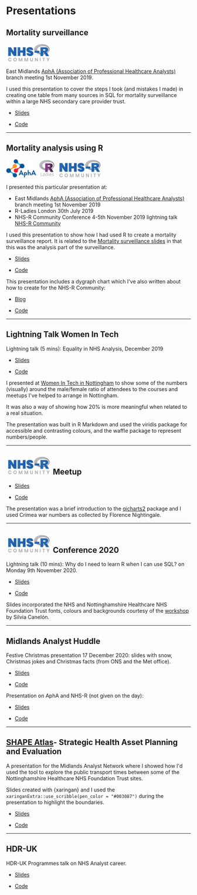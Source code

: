 # Presentations

## Mortality surveillance

<img src="company-logos/NHSRLogo.png" height="50"/> 

East Midlands [AphA (Association of Professional Healthcare Analysts)](https://www.aphanalysts.org/) branch meeting 1st November 2019.

I used this presentation to cover the steps I took (and mistakes I made) in creating one table from many sources in SQL for mortality surveillance within a large NHS secondary care provider trust.

* [Slides](https://lextuga007.github.io/Presentations/mortality/MortalitySQL.html)

* [Code](https://github.com/Lextuga007/Presentations/tree/main/mortality)

---

## Mortality analysis using R



<img src="company-logos/Apha-Logo.svg" height="50"/> 
<img src="company-logos/R-LadiesGlobal.png" height="50"/> 
<img src="company-logos/NHSRLogo.png" height="50"/> 



I presented this particular presentation at:

* East Midlands [AphA (Association of Professional Healthcare Analysts)](https://www.aphanalysts.org/) branch meeting 1st November 2019
* R-Ladies London 30th July 2019 
* NHS-R Community Conference 4-5th November 2019 lightning talk [NHS-R Community](https://nhsrcommunity.com/) 

I used this presentation to show how I had used R to create a mortality surveillance report. It is related to the [Mortality surveillance slides](https://lextuga007.github.io/Presentations/mortality/MortalitySQL.html) in that this was the analysis part of the surveillance. 

* [Slides](https://lextuga007.github.io/Presentations/mortality/MortalityR.html#1)

* [Code](https://github.com/Lextuga007/Presentations/tree/main/mortality)


This presentation includes a dygraph chart which I've also written about how to create for the NHS-R Community: 

* [Blog](https://nhsrcommunity.com/blog/dygraphs )

* [Code](https://github.com/Lextuga007/NHSR_blogs/blob/master/Dygraphs_ZTurner_201909/Dygraphs%20blog.Rmd)

---

## Lightning Talk Women In Tech

Lightning talk (5 mins): Equality in NHS Analysis, December 2019

* [Slides](https://github.com/Lextuga007/Presentations/blob/main/women-in-tech/LightningTalkNHSR.pdf)

* [Code]()

I presented at [Women In Tech in Nottingham](https://www.technottingham.com/wit-notts) to show some of the numbers (visually) around the male/female ratio of attendees to the [](https://nhsrcommunity.com/) courses and meetups I've helped to arrange in Nottingham.

It was also a way of showing how 20% is more meaningful when related to a real situation.

The presentation was built in R Markdown and used the viridis package for accessible and contrasting colours, and the waffle package to represent numbers/people.

---

## <img src="company-logos/NHSRLogo.png" height="50"/> Meetup

* [Slides](https://lextuga007.github.io/Presentations/nhsr-meetup/qicharts2.html)

* [Code](https://github.com/Lextuga007/Presentations/tree/main/nhsr-meetup)

The presentation was a brief introduction to the [qicharts2](https://cran.r-project.org/web/packages/qicharts2/vignettes/qicharts2.html) package and I used Crimea war numbers as collected by Florence Nightingale. 

---

## <img src="company-logos/NHSRLogo.png" height="50"/> Conference 2020

Lightning talk (10 mins): Why do I need to learn R when I can use SQL? on Monday 9th November 2020. 

* [Slides](https://lextuga007.github.io/Presentations/nhsr-conference-2020/SQLRTalk.html) 

* [Code](https://github.com/Lextuga007/Presentations/tree/main/nhsr-conference-2020)

Slides incorporated the NHS and Nottinghamshire Healthcare NHS Foundation Trust fonts, colours and backgrounds courtesy of the [workshop](https://spcanelon.github.io/xaringan-basics-and-beyond/index.html) by Silvia Canelón.

---

## Midlands Analyst Huddle

Festive Christmas presentation 17 December 2020: slides with snow, Christmas jokes and Christmas facts (from ONS and the Met office).

* [Slides](https://lextuga007.github.io/Presentations/midlands-huddle/ice-breaker.html) 

* [Code](https://github.com/Lextuga007/Presentations/tree/main/midlands-huddle)

Presentation on AphA and NHS-R (not given on the day):

* [Slides](https://lextuga007.github.io/Presentations/midlands-huddle/apha-nhsr.html#3)

* [Code](https://github.com/Lextuga007/Presentations/tree/main/midlands-huddle)

---

## [SHAPE Atlas](https://shapeatlas.net/)- Strategic Health Asset Planning and Evaluation

A presentation for the Midlands Analyst Network where I showed how I'd used the tool to explore the public transport times between some of the Nottinghamshire Healthcare NHS Foundation Trust sites.

Slides created with {xaringan} and I used the `xaringanExtra::use_scribble(pen_color = "#003087")` during the presentation to highlight the boundaries.

* [Slides](https://lextuga007.github.io/Presentations/shape-public-transport/SHAPE-public-transport-time.html#1)

* [Code](https://github.com/Lextuga007/Presentations/tree/main/shape-public-transport)

---

## HDR-UK

HDR-UK Programmes talk on NHS Analyst career.

* [Slides](https://lextuga007.github.io/Presentations/analyst-in-the-nhs/analyst-in-the-nhs.html#1)

* [Code](https://github.com/Lextuga007/Presentations/tree/main/analyst-in-the-nhs)
